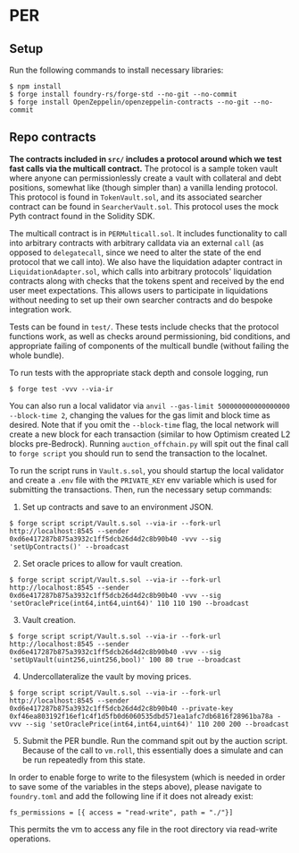 # PER

## Setup

Run the following commands to install necessary libraries:

```shell
$ npm install
$ forge install foundry-rs/forge-std --no-git --no-commit
$ forge install OpenZeppelin/openzeppelin-contracts --no-git --no-commit
```

## Repo contracts

**The contracts included in `src/` includes a protocol around which we test fast calls via the multicall contract.** The protocol is a sample token vault where anyone can permissionlessly create a vault with collateral and debt positions, somewhat like (though simpler than) a vanilla lending protocol. This protocol is found in `TokenVault.sol`, and its associated searcher contract can be found in `SearcherVault.sol`. This protocol uses the mock Pyth contract found in the Solidity SDK.

The multicall contract is in `PERMulticall.sol`. It includes functionality to call into arbitrary contracts with arbitrary calldata via an external `call` (as opposed to `delegatecall`, since we need to alter the state of the end protocol that we call into). We also have the liquidation adapter contract in `LiquidationAdapter.sol`, which calls into arbitrary protocols' liquidation contracts along with checks that the tokens spent and received by the end user meet expectations. This allows users to participate in liquidations without needing to set up their own searcher contracts and do bespoke integration work.

Tests can be found in `test/`. These tests include checks that the protocol functions work, as well as checks around permissioning, bid conditions, and appropriate failing of components of the multicall bundle (without failing the whole bundle).

To run tests with the appropriate stack depth and console logging, run

```shell
$ forge test -vvv --via-ir
```

You can also run a local validator via `anvil --gas-limit 500000000000000000 --block-time 2`, changing the values for the gas limit and block time as desired. Note that if you omit the `--block-time` flag, the local network will create a new block for each transaction (similar to how Optimism created L2 blocks pre-Bedrock). Running `auction_offchain.py` will spit out the final call to `forge script` you should run to send the transaction to the localnet.

To run the script runs in `Vault.s.sol`, you should startup the local validator and create a `.env` file with the `PRIVATE_KEY` env variable which is used for submitting the transactions. Then, run the necessary setup commands:

1. Set up contracts and save to an environment JSON.

```shell
$ forge script script/Vault.s.sol --via-ir --fork-url http://localhost:8545 --sender 0xd6e417287b875a3932c1ff5dcb26d4d2c8b90b40 -vvv --sig 'setUpContracts()' --broadcast
```

2. Set oracle prices to allow for vault creation.

```shell
$ forge script script/Vault.s.sol --via-ir --fork-url http://localhost:8545 --sender 0xd6e417287b875a3932c1ff5dcb26d4d2c8b90b40 -vvv --sig 'setOraclePrice(int64,int64,uint64)' 110 110 190 --broadcast
```

3. Vault creation.

```shell
$ forge script script/Vault.s.sol --via-ir --fork-url http://localhost:8545 --sender 0xd6e417287b875a3932c1ff5dcb26d4d2c8b90b40 -vvv --sig 'setUpVault(uint256,uint256,bool)' 100 80 true --broadcast
```

4. Undercollateralize the vault by moving prices.

```shell
$ forge script script/Vault.s.sol --via-ir --fork-url http://localhost:8545 --sender 0xd6e417287b875a3932c1ff5dcb26d4d2c8b90b40 --private-key 0xf46ea803192f16ef1c4f1d5fb0d6060535dbd571ea1afc7db6816f28961ba78a -vvv --sig 'setOraclePrice(int64,int64,uint64)' 110 200 200 --broadcast
```

5. Submit the PER bundle. Run the command spit out by the auction script. Because of the call to `vm.roll`, this essentially does a simulate and can be run repeatedly from this state.

In order to enable forge to write to the filesystem (which is needed in order to save some of the variables in the steps above), please navigate to `foundry.toml` and add the following line if it does not already exist:

```
fs_permissions = [{ access = "read-write", path = "./"}]
```

This permits the vm to access any file in the root directory via read-write operations.
